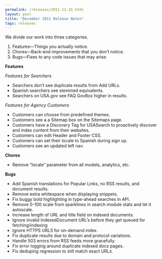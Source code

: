 ```yaml
---
permalink: /releases/2011-12-31.html
layout: post
title: "December 2011 Release Notes"
tags: releases
---
```

<p>We divide our work into three categories.</p>
<ol><li>Features—Things you actually notice.</li>
<li>Chores—Back-end improvements that you don’t notice.</li>
<li>Bugs—Fixes to any code issues that may arise.</li>
</ol><p><strong>Features</strong></p>
<p><em>Features for Searchers</em></p>
<ul><li>Searchers don&#8217;t see duplicate results from Add URLs.</li>
<li>Spanish searchers see stemmed equivalents.</li>
<li>Searchers on USA.gov see FAQ GovBox higher in results.</li>
</ul><p><em>Features for Agency Customers</em></p>
<ul><li>Customers can choose from predefined themes.</li>
<li>Customers see a a Sitemap box on the Sitemaps page.</li>
<li>Customers have a Discovery Tag for USASearch to proactively discover and index content from their websites.</li>
<li>Customers can edit Header and Footer CSS.</li>
<li>Customers can set their locale to Spanish during sign up.</li>
<li>Customers see an updated left nav.</li>
</ul><p><strong>Chores</strong></p>
<ul><li>Remove &#8220;locale&#8221; parameter from all models, analytics, etc.</li>
</ul><p><strong>Bugs<br/></strong></p>
<ul><li>Add Spanish translations for Popular Links, no RSS results, and document results.</li>
<li>Remove extra whitespace when displaying snippets.</li>
<li>Fix buggy bold highlighting in type-ahead searches in API.</li>
<li>Remove 0-100 scale from sparklines in search module stats and let it autoscale.</li>
<li>Increase length of URL and title field on indexed documents.</li>
<li>Ignore invalid IndexedDocument URL&#8217;s before they get queued for fetching/indexing</li>
<li>Ignore HTTPS URLS for on-demand index.</li>
<li>Fix duplicate results due to domain and protocol variations.</li>
<li>Handle 503 errors from RSS feeds more gracefully.</li>
<li>Fix error logging around duplicate indexed docs pages.</li>
<li>Fix deduping regression to still match exact URLs.</li>
</ul>
